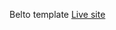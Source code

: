 Belto template [Live site](https://665f0b77ada304007bfa4e53--starlit-bubblegum-4c19b0.netlify.app/)

